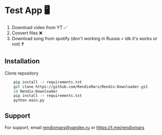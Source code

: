 # Test App 🖥️
1) Download video from YT ✅
2) Convert files ❌
3) Download song from spotify (don't working in Russia = idk it's works or not) ❓

## Installation
Clone repository
```bash
    pip install -r requirements.txt
    git clone https://github.com/RendixMars/Rendix-Downloader.git
    cd Rendix-Downloader
    pip install -r requirements.txt
    python main.py
```

## Support
For support, email rendixmars@yandex.ru or https://t.me/rendixmars
